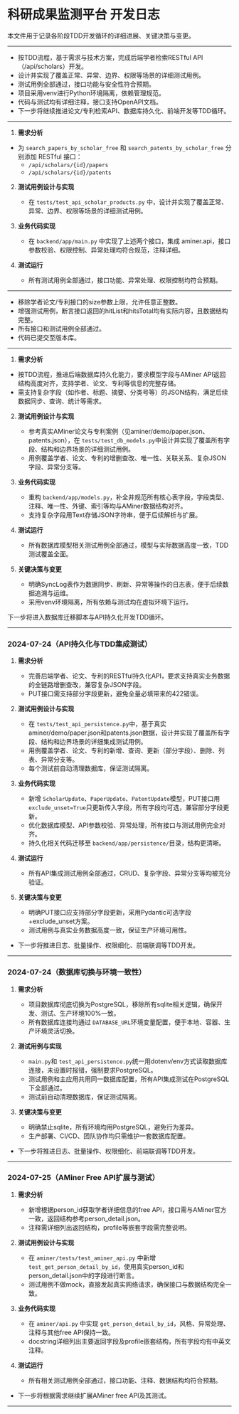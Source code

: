 # 科研成果监测平台 开发日志

本文件用于记录各阶段TDD开发循环的详细进展、关键决策与变更。

---

- 按TDD流程，基于需求与技术方案，完成后端学者检索RESTful API（/api/scholars）开发。
- 设计并实现了覆盖正常、异常、边界、权限等场景的详细测试用例。
- 测试用例全部通过，接口功能与安全性符合预期。
- 项目采用venv进行Python环境隔离，依赖管理规范。
- 代码与测试均有详细注释，接口支持OpenAPI文档。
- 下一步将继续推进论文/专利检索API、数据库持久化、前端开发等TDD循环。

---

1. **需求分析**

- 为 `search_papers_by_scholar_free` 和 `search_patents_by_scholar_free` 分别添加 RESTful 接口：
  - `/api/scholars/{id}/papers`
  - `/api/scholars/{id}/patents`

2. **测试用例设计与实现**

   - 在 `tests/test_api_scholar_products.py` 中，设计并实现了覆盖正常、异常、边界、权限等场景的详细测试用例。
3. **业务代码实现**

   - 在 `backend/app/main.py` 中实现了上述两个接口，集成 aminer.api，接口参数校验、权限控制、异常处理均符合规范，注释详细。
4. **测试运行**

   - 所有测试用例全部通过，接口功能、异常处理、权限控制均符合预期。

---

- 移除学者论文/专利接口的size参数上限，允许任意正整数。
- 增强测试用例，断言接口返回的hitList和hitsTotal均有实际内容，且数据结构完整。
- 所有接口和测试用例全部通过。
- 代码已提交至版本库。

---

1. **需求分析**

- 按TDD流程，推进后端数据库持久化能力，要求模型字段与AMiner API返回结构高度对齐，支持学者、论文、专利等信息的完整存储。
- 需支持复杂字段（如作者、标题、摘要、分类号等）的JSON结构，满足后续数据同步、查询、统计等需求。

2. **测试用例设计与实现**

   - 参考真实AMiner论文与专利案例（见aminer/demo/paper.json、patents.json），在 `tests/test_db_models.py`中设计并实现了覆盖所有字段、结构和边界场景的详细测试用例。
   - 用例覆盖学者、论文、专利的增删查改、唯一性、关联关系、复杂JSON字段、异常分支等。
3. **业务代码实现**

   - 重构 `backend/app/models.py`，补全并规范所有核心表字段，字段类型、注释、唯一性、外键、索引等均与AMiner数据结构对齐。
   - 支持复杂字段用Text存储JSON字符串，便于后续解析与扩展。
4. **测试运行**

   - 所有数据库模型相关测试用例全部通过，模型与实际数据高度一致，TDD测试覆盖全面。
5. **关键决策与变更**

   - 明确SyncLog表作为数据同步、刷新、异常等操作的日志表，便于后续数据追溯与运维。
   - 采用venv环境隔离，所有依赖与测试均在虚拟环境下运行。

下一步将进入数据库迁移脚本与API持久化开发TDD循环。

---

### 2024-07-24（API持久化与TDD集成测试）

1. **需求分析**

   - 完善后端学者、论文、专利的RESTful持久化API，要求支持真实业务数据的全链路增删查改，兼容复杂JSON字段。
   - PUT接口需支持部分字段更新，避免全量必填带来的422错误。
2. **测试用例设计与实现**

   - 在 `tests/test_api_persistence.py`中，基于真实aminer/demo/paper.json和patents.json数据，设计并实现了覆盖所有字段、结构和边界场景的详细集成测试用例。
   - 用例覆盖学者、论文、专利的新增、查询、更新（部分字段）、删除、列表、异常分支等。
   - 每个测试前自动清理数据库，保证测试隔离。
3. **业务代码实现**

   - 新增 `ScholarUpdate`、`PaperUpdate`、`PatentUpdate`模型，PUT接口用 `exclude_unset=True`只更新传入字段，所有字段均可选，兼容部分字段更新。
   - 优化数据库模型、API参数校验、异常处理，所有接口与测试用例完全对齐。
   - 持久化相关代码迁移至 `backend/app/persistence/`目录，结构更清晰。
4. **测试运行**

   - 所有API集成测试用例全部通过，CRUD、复杂字段、异常分支等均被充分验证。
5. **关键决策与变更**

   - 明确PUT接口应支持部分字段更新，采用Pydantic可选字段+exclude_unset方案。
   - 测试用例与真实业务数据高度一致，保证生产环境可用性。

- 下一步将推进日志、批量操作、权限细化、前端联调等TDD开发。

---

### 2024-07-24（数据库切换与环境一致性）

1. **需求分析**

   - 项目数据库彻底切换为PostgreSQL，移除所有sqlite相关逻辑，确保开发、测试、生产环境100%一致。
   - 所有数据库连接均通过 `DATABASE_URL`环境变量配置，便于本地、容器、生产环境灵活切换。
2. **测试用例与实现**

   - `main.py`和 `test_api_persistence.py`统一用dotenv/env方式读取数据库连接，未设置时报错，强制要求PostgreSQL。
   - 测试用例和主应用共用同一数据库配置，所有API集成测试在PostgreSQL下全部通过。
   - 测试前自动清理数据库，保证测试隔离。
3. **关键决策与变更**

   - 明确禁止sqlite，所有环境均用PostgreSQL，避免行为差异。
   - 生产部署、CI/CD、团队协作均只需维护一套数据库配置。

- 下一步将推进日志、批量操作、权限细化、前端联调等TDD开发。

---

### 2024-07-25（AMiner Free API扩展与测试）

1. **需求分析**
   
   - 新增根据person_id获取学者详细信息的free API，接口需与AMiner官方一致，返回结构参考person_detail.json。
   - 注释需详细列出返回结构，profile等嵌套字段需完整说明。
2. **测试用例设计与实现**
   
   - 在 `aminer/tests/test_aminer_api.py` 中新增 `test_get_person_detail_by_id`，使用真实person_id和person_detail.json中的字段进行断言。
   - 测试用例不做mock，直接发起真实网络请求，确保接口与数据结构完全一致。
3. **业务代码实现**
   
   - 在 `aminer/api.py` 中实现 `get_person_detail_by_id`，风格、异常处理、注释与其他free API保持一致。
   - docstring详细列出主要返回字段及profile嵌套结构，所有字段均有中英文注释。
4. **测试运行**
   
   - 所有相关测试用例全部通过，接口功能、注释、数据结构均符合预期。

- 下一步将根据需求继续扩展AMiner free API及其测试。

---

